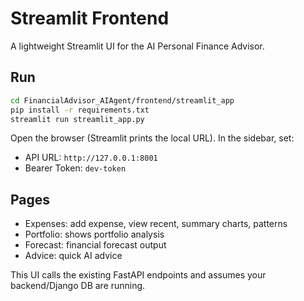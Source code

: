 # Streamlit Frontend

A lightweight Streamlit UI for the AI Personal Finance Advisor.

## Run

```bash
cd FinancialAdvisor_AIAgent/frontend/streamlit_app
pip install -r requirements.txt
streamlit run streamlit_app.py
```

Open the browser (Streamlit prints the local URL). In the sidebar, set:
- API URL: `http://127.0.0.1:8001`
- Bearer Token: `dev-token`

## Pages
- Expenses: add expense, view recent, summary charts, patterns
- Portfolio: shows portfolio analysis
- Forecast: financial forecast output
- Advice: quick AI advice

This UI calls the existing FastAPI endpoints and assumes your backend/Django DB are running.

